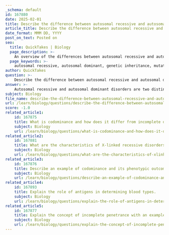 ```yaml
---
_schema: default
id: 167880
date: 2025-02-01
title: Describe the difference between autosomal recessive and autosomal dominant disorders.
article_title: Describe the difference between autosomal recessive and autosomal dominant disorders.
date_format: MMM DD, YYYY
post_on_text: Posted on
seo:
  title: QuickTakes | Biology
  page_description: >-
    An overview of the differences between autosomal recessive and autosomal dominant disorders, including inheritance patterns, carrier status, and examples of each type.
  page_keywords: >-
    autosomal recessive, autosomal dominant, genetic inheritance, mutated gene, cystic fibrosis, sickle cell disease, huntington's disease, marfan syndrome, carrier status, risk of transmission, genetic counseling
author: QuickTakes
question: >-
    Describe the difference between autosomal recessive and autosomal dominant disorders.
answer: >-
    Autosomal recessive and autosomal dominant disorders are two distinct patterns of genetic inheritance that determine how certain traits or genetic diseases are passed from parents to offspring.\n\n### Autosomal Recessive Disorders\nIn autosomal recessive disorders, an individual must inherit two copies of a mutated gene (one from each parent) to express the disorder. This means that both alleles must be recessive for the trait to manifest. Individuals who have only one copy of the mutated gene (heterozygous) are considered carriers and typically do not show symptoms of the disorder. Examples of autosomal recessive disorders include:\n\n- **Cystic Fibrosis**: Caused by mutations in the CFTR gene, leading to severe respiratory and digestive issues.\n- **Sickle Cell Disease**: Resulting from a mutation in the HBB gene, which affects hemoglobin and can cause pain and other complications.\n\n### Autosomal Dominant Disorders\nIn contrast, autosomal dominant disorders require only one copy of a mutated gene for the disorder to manifest. An individual can be either homozygous (having two copies of the dominant allele) or heterozygous (having one copy of the dominant allele) to express the trait. This means that if one parent carries the dominant allele, there is a 50% chance of passing the disorder to their offspring. Examples of autosomal dominant disorders include:\n\n- **Huntington's Disease**: A neurodegenerative disorder that typically manifests in mid-adulthood, caused by a mutation in the HTT gene.\n- **Marfan Syndrome**: A connective tissue disorder that can affect the heart, eyes, and skeleton, caused by mutations in the FBN1 gene.\n\n### Summary of Differences\n- **Inheritance Requirement**: \n  - Autosomal Recessive: Two copies of the mutated gene (homozygous).\n  - Autosomal Dominant: One copy of the mutated gene (heterozygous or homozygous).\n  \n- **Carrier Status**: \n  - Autosomal Recessive: Carriers do not exhibit symptoms.\n  - Autosomal Dominant: Individuals with the dominant allele exhibit symptoms.\n\n- **Risk of Transmission**: \n  - Autosomal Recessive: Both parents must be carriers for a child to be affected.\n  - Autosomal Dominant: One affected parent has a 50% chance of passing the disorder to each child.\n\nUnderstanding these differences is crucial for genetic counseling and assessing the risk of genetic diseases in families.
subject: Biology
file_name: describe-the-difference-between-autosomal-recessive-and-autosomal-dominant-disorders.md
url: /learn/biology/questions/describe-the-difference-between-autosomal-recessive-and-autosomal-dominant-disorders
score: -1.0
related_article1:
    id: 167875
    title: What is codominance and how does it differ from incomplete dominance?
    subject: Biology
    url: /learn/biology/questions/what-is-codominance-and-how-does-it-differ-from-incomplete-dominance
related_article2:
    id: 167881
    title: What are the characteristics of X-linked recessive disorders?
    subject: Biology
    url: /learn/biology/questions/what-are-the-characteristics-of-xlinked-recessive-disorders
related_article3:
    id: 167876
    title: Describe an example of codominance and its phenotypic outcome.
    subject: Biology
    url: /learn/biology/questions/describe-an-example-of-codominance-and-its-phenotypic-outcome
related_article4:
    id: 167893
    title: Explain the role of antigens in determining blood types.
    subject: Biology
    url: /learn/biology/questions/explain-the-role-of-antigens-in-determining-blood-types
related_article5:
    id: 167877
    title: Explain the concept of incomplete penetrance with an example.
    subject: Biology
    url: /learn/biology/questions/explain-the-concept-of-incomplete-penetrance-with-an-example
---
```


&nbsp;